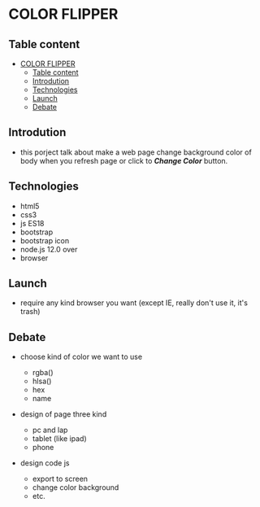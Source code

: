 # COLOR FLIPPER

## Table content

- [COLOR FLIPPER](#color-flipper)
  - [Table content](#table-content)
  - [Introdution](#introdution)
  - [Technologies](#technologies)
  - [Launch](#launch)
  - [Debate](#debate)

## Introdution

- this porject talk about make a web page change background color of body when you refresh page or click to ***Change Color*** button.

## Technologies

- html5
- css3
- js ES18
- bootstrap
- bootstrap icon
- node.js 12.0 over
- browser

## Launch

- require any kind browser you want (except IE, really don't use it, it's trash)

## Debate

- choose kind of color we want to use
  - rgba()
  - hlsa()
  - hex
  - name

- design of page three kind
  - pc and lap
  - tablet (like ipad)
  - phone
- design code js
  - export to screen
  - change color background
  - etc.
